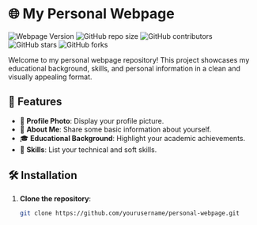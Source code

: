 # 🌐 My Personal Webpage

![Webpage Version](https://img.shields.io/badge/version-1.0-blue)
![GitHub repo size](https://img.shields.io/github/repo-size/yourusername/personal-webpage)
![GitHub contributors](https://img.shields.io/github/contributors/yourusername/personal-webpage)
![GitHub stars](https://img.shields.io/github/stars/yourusername/personal-webpage?style=social)
![GitHub forks](https://img.shields.io/github/forks/yourusername/personal-webpage?style=social)

Welcome to my personal webpage repository! This project showcases my educational background, skills, and personal information in a clean and visually appealing format.

## 🌟 Features

- 📸 **Profile Photo**: Display your profile picture.
- 📝 **About Me**: Share some basic information about yourself.
- 🎓 **Educational Background**: Highlight your academic achievements.
- 💼 **Skills**: List your technical and soft skills.

## 🛠️ Installation

1. **Clone the repository**:
   ```bash
   git clone https://github.com/yourusername/personal-webpage.git
